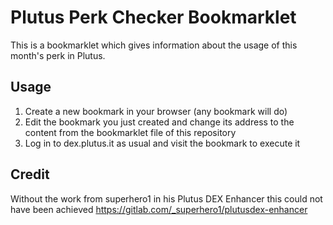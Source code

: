 # Plutus Perk Checker Bookmarklet

This is a bookmarklet which gives information about the usage of this month's perk in Plutus.

## Usage

1. Create a new bookmark in your browser (any bookmark will do)
2. Edit the bookmark you just created and change its address to the content from the bookmarklet file of this repository
3. Log in to dex.plutus.it as usual and visit the bookmark to execute it

## Credit

Without the work from superhero1 in his Plutus DEX Enhancer this could not have been achieved https://gitlab.com/_superhero1/plutusdex-enhancer 